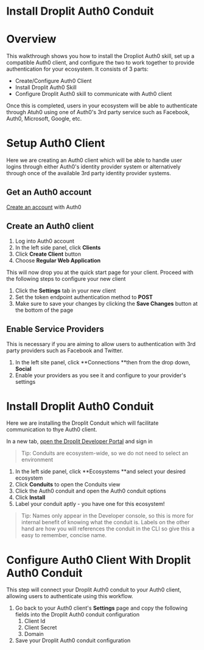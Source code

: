 # Install Droplit Auth0 Conduit

# Overview

This walkthrough shows you how to install the Dropliot Auth0 skill, set up a compatible Auth0 client, and configure the two to work together to provide authentication for your ecosystem. It consists of 3 parts:

* Create/Configure Auth0 Client
* Install Droplit Auth0 Skill
* Configure Droplit Auth0 skill to communicate with Auth0 client 

Once this is completed, users in your ecosystem will be able to authenticate through Atuh0 using one of Auth0's 3rd party service such as Facebook, Auth0, Microsoft, Google, etc.

# Setup Auth0 Client

Here we are creating an Auth0 client which will be able to handle user logins through either Auth0's identity provider system or alternatively through once of the available 3rd party identity provider systems.

## Get an Auth0 account

[Create an account](https://auth0.com) with Auth0

## Create an Auth0 client

1. Log into Auth0 account
2. In the left side panel, click **Clients**
3. Click **Create Client** button
4. Choose **Regular Web Application**

This will now drop you at the quick start page for your client. Proceed with the following steps to configure your new client

1. Click the **Settings** tab in your new client
2. Set the token endpoint authentication method to **POST**
3. Make sure to save your changes by clicking the **Save Changes** button at the bottom of the page

## Enable Service Providers

This is necessary if you are aiming to allow users to authentication with 3rd party providers such as Facebook and Twitter.

1. In the left site panel, click **Connections **then from the drop down, **Social**
2. Enable your providers as you see it and configure to your provider's settings

# Install Droplit Auth0 Conduit

Here we are installing the Droplit Conduit which will facilitate communication to thye Auth0 client.

In a new tab, [open the Droplit Developer Portal](http://portal.droplit.io/)  and sign in

> Tip: Conduits are ecosystem-wide, so we do not need to select an environment

1. In the left side panel, click **Ecosystems **and select your desired ecosystem
2. Click **Conduits** to open the Conduits view
3. Click the Auth0 conduit and open the Auth0 conduit options
4. Click **Install**
5. Label your conduit aptly - you have one for this ecosystem!

> Tip: Names only appear in the Developer console, so this is more for internal benefit of knowing what the conduit is. Labels on the other hand are how you will references the conduit in the CLI so give this a easy to remember, concise name.

# Configure Auth0 Client With Droplit Auth0 Conduit

This step will connect your Droplit Auth0 conduit to your Auth0 client, allowing users to authenticate using this workflow.

1. Go back to your Auth0 client's **Settings** page and copy the following fields into the Droplit Auth0 conduit configuration
   1. Client Id
   2. Client Secret
   3. Domain
2. Save your Droplit Auth0 conduit configuration



